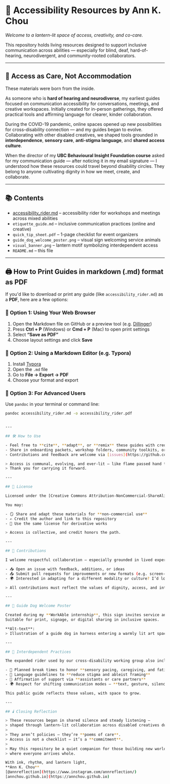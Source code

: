 # 📖 Accessibility Resources by Ann K. Chou  
*Welcome to a lantern-lit space of access, creativity, and co-care.*

This repository holds living resources designed to support inclusive communication across abilities — especially for blind, deaf, hard-of-hearing, neurodivergent, and community-rooted collaborators.

---

## 🌟 Access as Care, Not Accommodation

These materials were born from the inside.

As someone who is **hard of hearing and neurodiverse**, my earliest guides focused on communication accessibility for conversations, meetings, and creative workspaces. Initially created for in-person gatherings, they offered practical tools and affirming language for clearer, kinder collaboration.

During the COVID-19 pandemic, online spaces opened up new possibilities for cross-disability connection — and my guides began to evolve. Collaborating with other disabled creatives, we shaped tools grounded in **interdependence**, **sensory care**, **anti-stigma language**, and **shared access culture**.

When the director of my **UBC Behavioural Insight Foundation course** asked for my communication guide — after noticing it in my email signature — I understood how these resources could travel beyond disability circles. They belong to anyone cultivating dignity in how we meet, create, and collaborate.

---

## 📚 Contents

- [accessibility_rider.md](https://github.com/AnnChou/creative-access-guide/blob/main/accessibility_rider.md) – accessibility rider for workshops and meetings across mixed abilities  
- `etiquette_guide.md` – inclusive communication practices (online and creative)  
- `quick_tip_sheet.pdf` – 1-page checklist for event organizers  
- `guide_dog_welcome_poster.png` – visual sign welcoming service animals  
- `visual_banner.png` – lantern motif symbolizing interdependent access  
- `README.md` – this file

---
## 🖨️ How to Print Guides in markdown (.md) format as PDF

If you'd like to download or print any guide (like `accessibility_rider.md`) as a **PDF**, here are a few options:

### 🔹 Option 1: Using Your Web Browser
1. Open the Markdown file on GitHub or a preview tool (e.g. [Dillinger](https://dillinger.io))
2. Press **Ctrl + P** (Windows) or **Cmd + P** (Mac) to open print settings
3. Select **“Save as PDF”**
4. Choose layout settings and click **Save**

### 🔹 Option 2: Using a Markdown Editor (e.g. Typora)
1. Install [Typora](https://typora.io)
2. Open the `.md` file
3. Go to **File → Export → PDF**
4. Choose your format and export

### 🔹 Option 3: For Advanced Users  
Use `pandoc` in your terminal or command line:

```bash
pandoc accessibility_rider.md -o accessibility_rider.pdf


---

## 🛠️ How to Use

- Feel free to **cite**, **adapt**, or **remix** these guides with credit  
- Share in onboarding packets, workshop folders, community toolkits, or artist residencies  
- Contributions and feedback are welcome via [issues](https://github.com/AnnChou/creative-access-guide/issues) or pull requests

> Access is communal, evolving, and ever-lit — like flame passed hand to hand.  
> Thank you for carrying it forward.

---

## 📜 License

Licensed under the [Creative Commons Attribution-NonCommercial-ShareAlike 4.0 International (CC BY-NC-SA 4.0)](https://creativecommons.org/licenses/by-nc-sa/4.0/)

You may:

- 🪞 Share and adapt these materials for **non-commercial use**  
- ✍️ Credit the author and link to this repository  
- 🔁 Use the same license for derivative works

> Access is collective, and credit honors the path.

---

## 🤲 Contributions

I welcome respectful collaboration — especially grounded in lived experience and creative insight.

- 📥 Open an issue with feedback, additions, or ideas  
- 📤 Submit pull requests for improvements or new formats (e.g. screen-reader optimized, tactile, translated)  
- 🌍 Interested in adapting for a different modality or culture? I’d love to support that process

> All contributions must reflect the values of dignity, access, and interdependence. Harmful or extractive edits will be closed.

---

## 🦮 Guide Dog Welcome Poster

Created during my **WorkAble internship**, this sign invites service and guide dogs not just legally, but **culturally and emotionally**.  
Suitable for print, signage, or digital sharing in inclusive spaces.

**Alt-text**:  
> Illustration of a guide dog in harness entering a warmly lit art space. Text reads: “Service & Guide Dogs Welcome — This is a space of care, calm, and companionship.”

---

## 🌱 Interdependent Practices

The expanded rider used by our cross-disability working group also includes:

- 🍵 Planned break times to honor **sensory pacing, caregiving, and fatigue**  
- 🧘 Language guidelines to **reduce stigma and ableist framing**  
- 🤝 Affirmation of support via **assistants or care partners**  
- 🌍 Respect for shifting communication modes — **text, gesture, silence, visual, tactile**

This public guide reflects those values, with space to grow.

---

## 🕯️ Closing Reflection

> These resources began in shared silence and steady listening —  
> shaped through lantern-lit collaboration across disabled creatives during the pandemic.  
>  
> They aren’t policies — they’re **poems of care**.  
> Access is not a checklist — it’s a **commitment**.  
>  
> May this repository be a quiet companion for those building new worlds  
> where everyone arrives whole.

With ink, rhythm, and lantern light,  
**Ann K. Chou**  
[@annreflection](https://www.instagram.com/annreflection/)  
[annchou.github.io](https://annchou.github.io)


